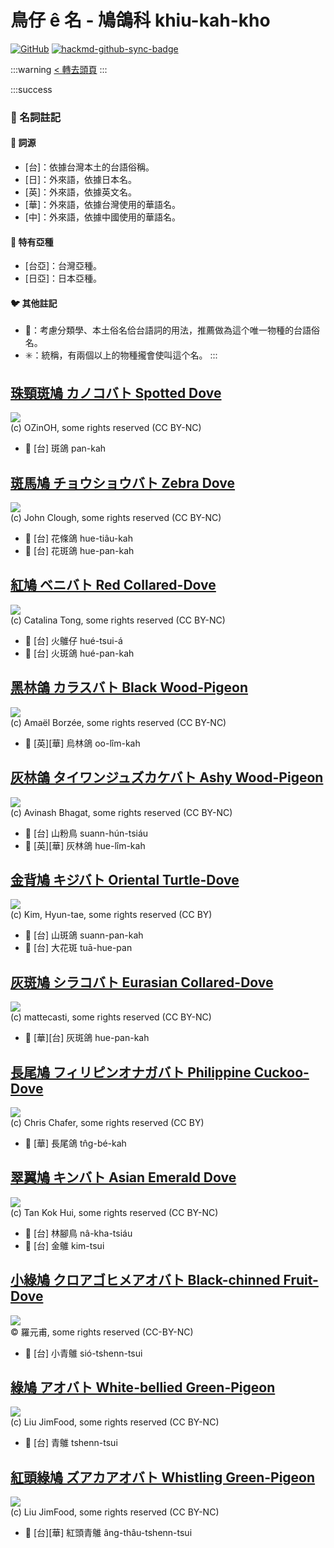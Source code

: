 # 鳥仔 ê 名 - 鳩鴿科 khiu-kah-kho

[![GitHub](https://img.shields.io/badge/GitHub-black?logo=github)](https://github.com/siansiansu/tsiau-a-e-mia)
[![hackmd-github-sync-badge](https://hackmd.io/MXn5cxjOSn6jSHz0uiSntw/badge)](https://hackmd.io/MXn5cxjOSn6jSHz0uiSntw)

:::warning
[< 轉去頭頁](https://hackmd.io/@siansiansu/Hy4VzNvha)
:::

:::success
### 📖 名詞註記

#### 📎 詞源

- [台]：依據台灣本土的台語俗稱。
- [日]：外來語，依據日本名。
- [英]：外來語，依據英文名。
- [華]：外來語，依據台灣使用的華語名。
- [中]：外來語，依據中國使用的華語名。

#### 🎏 特有亞種

- [台亞]：台灣亞種。
- [日亞]：日本亞種。

#### 🐦 其他註記

- 🎯：考慮分類學、本土俗名佮台語詞的用法，推薦做為這个唯一物種的台語俗名。
- ✳️：統稱，有兩個以上的物種攏會使叫這个名。
:::

## [珠頸斑鳩 カノコバト Spotted Dove](https://ebird.org/species/spodov)

![](https://inaturalist-open-data.s3.amazonaws.com/photos/356067349/medium.jpg)
<br/>
(c) OZinOH, some rights reserved (CC BY-NC)

- 🎯 [台] 斑鴿 pan-kah

## [斑馬鳩 チョウショウバト Zebra Dove](https://ebird.org/species/zebdov)

![](https://inaturalist-open-data.s3.amazonaws.com/photos/59311155/medium.jpg)
<br/>
(c) John Clough, some rights reserved (CC BY-NC)

- 🎯 [台] 花條鴿 hue-tiâu-kah
- 🎯 [台] 花斑鴿 hue-pan-kah

## [紅鳩 ベニバト Red Collared-Dove](https://ebird.org/species/recdov1)

![](https://inaturalist-open-data.s3.amazonaws.com/photos/11787373/medium.jpeg)
<br/>
(c) Catalina Tong, some rights reserved (CC BY-NC)

- 🎯 [台] 火鵻仔 hué-tsui-á
- 🎯 [台] 火斑鴿 hué-pan-kah

## [黑林鴿 カラスバト Black Wood-Pigeon](https://ebird.org/species/jawpig1)

![](https://inaturalist-open-data.s3.amazonaws.com/photos/85928083/medium.jpeg)
<br/>
(c) Amaël Borzée, some rights reserved (CC BY-NC)

- 🎯 [英][華] 烏林鴿 oo-lîm-kah

## [灰林鴿 タイワンジュズカケバト Ashy Wood-Pigeon](https://ebird.org/species/aswpig1)

![](https://inaturalist-open-data.s3.amazonaws.com/photos/170878024/medium.jpg)
<br/>
(c) Avinash Bhagat, some rights reserved (CC BY-NC)

- 🎯 [台] 山粉鳥 suann-hún-tsiáu
- 🎯 [英][華] 灰林鴿 hue-lîm-kah

## [金背鳩 キジバト Oriental Turtle-Dove](https://ebird.org/species/ortdov)

![](https://inaturalist-open-data.s3.amazonaws.com/photos/2660911/medium.jpg)
<br/>
(c) Kim, Hyun-tae, some rights reserved (CC BY)

- 🎯 [台] 山斑鴿 suann-pan-kah
- 🎯 [台] 大花斑 tuā-hue-pan

## [灰斑鳩 シラコバト Eurasian Collared-Dove](https://ebird.org/species/eucdov)

![](https://inaturalist-open-data.s3.amazonaws.com/photos/100117501/medium.jpg)
<br/>
(c) mattecasti, some rights reserved (CC BY-NC)

- 🎯 [華][台] 灰斑鴿 hue-pan-kah

## [長尾鳩 フィリピンオナガバト Philippine Cuckoo-Dove](https://ebird.org/species/phcdov1)

![](https://inaturalist-open-data.s3.amazonaws.com/photos/2290858/medium.jpg)
<br/>
(c) Chris Chafer, some rights reserved (CC BY)

- 🎯 [華] 長尾鴿 tn̂g-bé-kah

## [翠翼鳩 キンバト Asian Emerald Dove](https://ebird.org/species/emedov2)

![](https://inaturalist-open-data.s3.amazonaws.com/photos/26343454/medium.jpeg)
<br/>
(c) Tan Kok Hui, some rights reserved (CC BY-NC)

- 🎯 [台] 林腳鳥 nâ-kha-tsiáu
- 🎯 [台] 金鵻 kim-tsui

## [小綠鳩 クロアゴヒメアオバト Black-chinned Fruit-Dove](https://ebird.org/species/bcfdov1)

![](https://inaturalist-open-data.s3.amazonaws.com/photos/364505657/large.jpeg)
<br/>
© 羅元甫, some rights reserved (CC-BY-NC)

- 🎯 [台] 小青鵻 sió-tshenn-tsui

## [綠鳩 アオバト White-bellied Green-Pigeon](https://ebird.org/species/whbpig1)

![](https://inaturalist-open-data.s3.amazonaws.com/photos/131228147/medium.jpg)
<br/>
(c) Liu JimFood, some rights reserved (CC BY-NC)

- 🎯 [台] 青鵻 tshenn-tsui

## [紅頭綠鳩 ズアカアオバト Whistling Green-Pigeon](https://ebird.org/species/whgpig1)

![](https://inaturalist-open-data.s3.amazonaws.com/photos/59277188/medium.jpg)
<br/>
(c) Liu JimFood, some rights reserved (CC BY-NC)

- 🎯 [台][華] 紅頭青鵻 âng-thâu-tshenn-tsui
